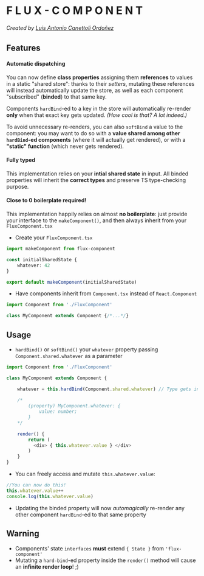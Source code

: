 # F L U X - C O M P O N E N T 
###### Created by [Luis Antonio Canettoli Ordoñez](http://luisanton.io)

## Features

#### Automatic dispatching

You can now define **class properties** assigning them **references** to values in a static "shared store": thanks to their *setters*, mutating these references will instead automatically update the store, as well as each component "subscribed" (**binded**) to that same key.
    
Components `hardBind`-ed to a key in the store will automatically re-render **only** when that exact key gets updated. *(How cool is that? A lot indeed.)*

To avoid unnecessary re-renders, you can also `softBind` a value to the component: you may want to do so with a **value shared among other `hardBind`-ed components** (where it will actually get rendered), or with a **"static" function** (which never gets rendered).

#### Fully typed

This implementation relies on your **intial shared state** in input. All binded properties will inherit the **correct types** and preserve TS type-checking purpose.

#### Close to 0 boilerplate required!
This implementation happily relies on almost **no boilerplate**: just provide your interface to the `makeComponent()`, and then always inherit from your `FluxComponent.tsx`

* Create your `FluxComponent.tsx` 
```typescript
import makeComponent from flux-component

const initialSharedState {
    whatever: 42
}

export default makeComponent(initialSharedState)
```
* Have components inherit from `Component.tsx` instead of `React.Component`
```typescript
import Component from './FluxComponent'

class MyComponent extends Component {/*...*/}
```
## Usage
* `hardBind()` or `softBind()` your `whatever` property passing `Component.shared.whatever` as a parameter
```typescript
import Component from './FluxComponent'

class MyComponent extends Component {

    whatever = this.hardBind(Component.shared.whatever) // Type gets inherited from initial state 
    
    /* 
        (property) MyComponent.whatever: {
            value: number;
        }
    */

    render() {
        return (
          <div> { this.whatever.value } </div>
        )
    }
}
```
* You can freely access and mutate `this.whatever.value`:
```typescript
//You can now do this!
this.whatever.value++
console.log(this.whatever.value)
```
* Updating the binded property will now *automagically* re-render any other component `hardBind`-ed to that same property
    
## Warning
* Components' state `interfaces` **must** extend `{ State }` from `'flux-component'`
* Mutating a `hard-bind`-ed property inside the `render()` method will cause an **infinite render loop**! ;)
